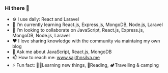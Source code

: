 ### Hi there 👦


- ⚙️ I use daily: React and Laravel
- 🌱 I’m currently learning React.js, Express.js, MongoDB, Node.js, Laravel 
- 👯 I’m looking to collaborate on JavaScript, React.js, Express.js, MongoDB, Node.js, Laravel 
- ❤ I love sharing knowledge with the community via maintaing my own blog 
- 💬 Ask me about JavaScript, React.js, MongoDB
- 📫 How to reach me: www.sajithnsilva.me
- ⚡ Fun fact: 👨‍💻Learning new things, 📖Reading, 🏕️Travelling & camping  

